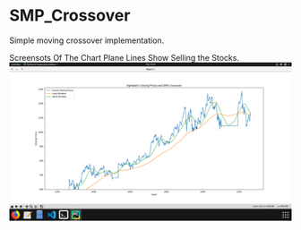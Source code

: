 # SMP_Crossover
Simple moving crossover implementation.

Screensots Of The Chart Plane Lines Show Selling the Stocks.
![SMA Of Alphabet's Stock 2010 to 2019](https://github.com/Dev-veD/SMP_Crossover/blob/master/Alphabets%20Chart.png)
